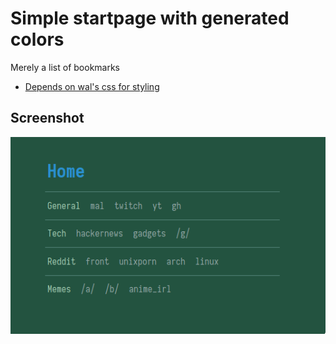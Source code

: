 # Simple startpage with generated colors
Merely a list of bookmarks
- [Depends on wal's css for styling](https://github.com/dylanaraps/pywal)

## Screenshot

![](screenshot.png)
